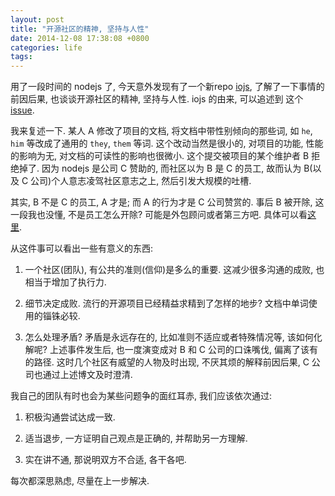 ```yaml
---
layout: post
title: "开源社区的精神, 坚持与人性"
date: 2014-12-08 17:38:08 +0800
categories: life
tags:
---
```


用了一段时间的 nodejs 了, 今天意外发现有了一个新repo [iojs](https://github.com/iojs/io.js), 了解了一下事情的前因后果, 也谈谈开源社区的精神, 坚持与人性.
iojs 的由来, 可以追述到 这个 [issue](https://github.com/joyent/libuv/commit/804d40ee14dc0f82c482dcc8d1c41c14333fcb48).

我来复述一下. 某人 A 修改了项目的文档, 将文档中带性别倾向的那些词, 如 `he`, `him` 等改成了通用的 `they`, `them` 等词. 这个改动当然是很小的, 对项目的功能, 性能的影响为无, 对文档的可读性的影响也很微小. 这个提交被项目的某个维护者 B 拒绝掉了.
因为 nodejs 是公司 C 赞助的, 而社区以为 B 是 C 的员工, 故而认为 B(以及 C 公司)个人意志凌驾社区意志之上, 然后引发大规模的吐槽.

其实, B 不是 C 的员工, A 才是; 而 A 的行为才是 C 公司赞赏的. 事后 B 被开除, 这一段我也没懂, 不是员工怎么开除? 可能是外包顾问或者第三方吧.
具体可以看[这里](http://www.joyent.com/blog/the-power-of-a-pronoun). 

从这件事可以看出一些有意义的东西:

1. 一个社区(团队), 有公共的准则(信仰)是多么的重要. 这减少很多沟通的成败, 也相当于增加了执行力.

2. 细节决定成败. 流行的开源项目已经精益求精到了怎样的地步? 文档中单词使用的锱铢必较.

3. 怎么处理矛盾? 矛盾是永远存在的, 比如准则不适应或者特殊情况等, 该如何化解呢? 上述事件发生后, 也一度演变成对 B 和 C 公司的口诛嘴伐, 偏离了该有的路径. 这时几个社区有威望的人物及时出现, 不厌其烦的解释前因后果, C 公司也通过上述博文及时澄清. 

我自己的团队有时也会为某些问题争的面红耳赤, 我们应该依次通过:

1. 积极沟通尝试达成一致.

2. 适当退步, 一方证明自己观点是正确的, 并帮助另一方理解.

3. 实在讲不通, 那说明双方不合适, 各干各吧.

每次都深思熟虑, 尽量在上一步解决.

